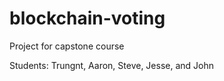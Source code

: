 # blockchain-voting
<p>Project for capstone course</p>
<p>Students: Trungnt, Aaron, Steve, Jesse, and John</p>

